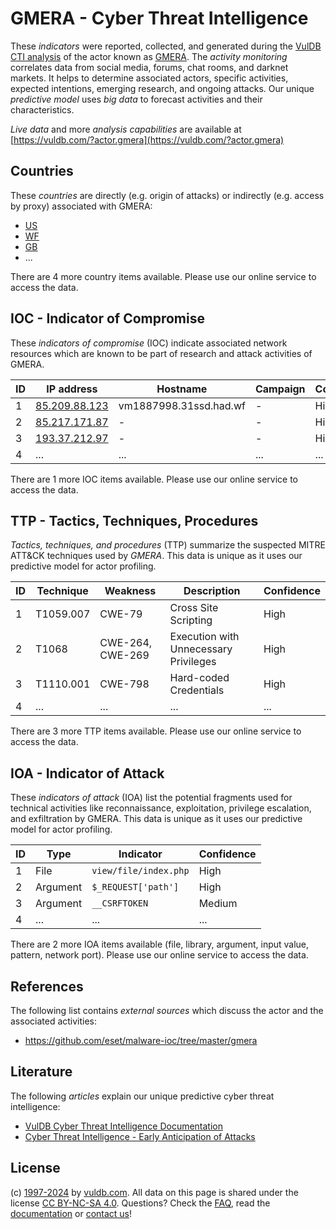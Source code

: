 # GMERA - Cyber Threat Intelligence

These _indicators_ were reported, collected, and generated during the [VulDB CTI analysis](https://vuldb.com/?kb.cti) of the actor known as [GMERA](https://vuldb.com/?actor.gmera). The _activity monitoring_ correlates data from social media, forums, chat rooms, and darknet markets. It helps to determine associated actors, specific activities, expected intentions, emerging research, and ongoing attacks. Our unique _predictive model_ uses _big data_ to forecast activities and their characteristics.

_Live data_ and more _analysis capabilities_ are available at [https://vuldb.com/?actor.gmera](https://vuldb.com/?actor.gmera)

## Countries

These _countries_ are directly (e.g. origin of attacks) or indirectly (e.g. access by proxy) associated with GMERA:

* [US](https://vuldb.com/?country.us)
* [WF](https://vuldb.com/?country.wf)
* [GB](https://vuldb.com/?country.gb)
* ...

There are 4 more country items available. Please use our online service to access the data.

## IOC - Indicator of Compromise

These _indicators of compromise_ (IOC) indicate associated network resources which are known to be part of research and attack activities of GMERA.

ID | IP address | Hostname | Campaign | Confidence
-- | ---------- | -------- | -------- | ----------
1 | [85.209.88.123](https://vuldb.com/?ip.85.209.88.123) | vm1887998.31ssd.had.wf | - | High
2 | [85.217.171.87](https://vuldb.com/?ip.85.217.171.87) | - | - | High
3 | [193.37.212.97](https://vuldb.com/?ip.193.37.212.97) | - | - | High
4 | ... | ... | ... | ...

There are 1 more IOC items available. Please use our online service to access the data.

## TTP - Tactics, Techniques, Procedures

_Tactics, techniques, and procedures_ (TTP) summarize the suspected MITRE ATT&CK techniques used by _GMERA_. This data is unique as it uses our predictive model for actor profiling.

ID | Technique | Weakness | Description | Confidence
-- | --------- | -------- | ----------- | ----------
1 | T1059.007 | CWE-79 | Cross Site Scripting | High
2 | T1068 | CWE-264, CWE-269 | Execution with Unnecessary Privileges | High
3 | T1110.001 | CWE-798 | Hard-coded Credentials | High
4 | ... | ... | ... | ...

There are 3 more TTP items available. Please use our online service to access the data.

## IOA - Indicator of Attack

These _indicators of attack_ (IOA) list the potential fragments used for technical activities like reconnaissance, exploitation, privilege escalation, and exfiltration by GMERA. This data is unique as it uses our predictive model for actor profiling.

ID | Type | Indicator | Confidence
-- | ---- | --------- | ----------
1 | File | `view/file/index.php` | High
2 | Argument | `$_REQUEST['path']` | High
3 | Argument | `__CSRFTOKEN` | Medium
4 | ... | ... | ...

There are 2 more IOA items available (file, library, argument, input value, pattern, network port). Please use our online service to access the data.

## References

The following list contains _external sources_ which discuss the actor and the associated activities:

* https://github.com/eset/malware-ioc/tree/master/gmera

## Literature

The following _articles_ explain our unique predictive cyber threat intelligence:

* [VulDB Cyber Threat Intelligence Documentation](https://vuldb.com/?kb.cti)
* [Cyber Threat Intelligence - Early Anticipation of Attacks](https://www.scip.ch/en/?labs.20201022)

## License

(c) [1997-2024](https://vuldb.com/?kb.changelog) by [vuldb.com](https://vuldb.com/?kb.about). All data on this page is shared under the license [CC BY-NC-SA 4.0](https://creativecommons.org/licenses/by-nc-sa/4.0/). Questions? Check the [FAQ](https://vuldb.com/?kb.faq), read the [documentation](https://vuldb.com/?kb) or [contact us](https://vuldb.com/?contact)!
